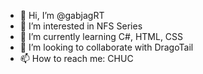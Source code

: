 - 👋 Hi, I’m @gabjagRT
- 👀 I’m interested in NFS Series
- 🌱 I’m currently learning C#, HTML, CSS
- 💞️ I’m looking to collaborate with DragoTail
- 📫 How to reach me: CHUC

<!---
gabjagRT/gabjagRT is a ✨ special ✨ repository because its `README.md` (this file) appears on your GitHub profile.
You can click the Preview link to take a look at your changes.
--->
